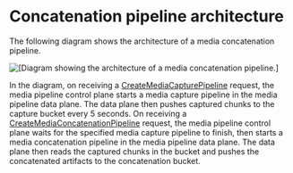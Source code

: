 # Concatenation pipeline architecture<a name="concat-architecture"></a>

The following diagram shows the architecture of a media concatenation pipeline\.

![\[Diagram showing the architecture of a media concatenation pipeline.\]](http://docs.aws.amazon.com/chime-sdk/latest/dg/images/concatenation-pipe-architecture-2.png)

In the diagram, on receiving a [CreateMediaCapturePipeline](https://docs.aws.amazon.com/chime-sdk/latest/APIReference/API_media-pipelines-chime_CreateMediaCapturePipeline.html) request, the media pipeline control plane starts a media capture pipeline in the media pipeline data plane\. The data plane then pushes captured chunks to the capture bucket every 5 seconds\. On receiving a [CreateMediaConcatenationPipeline](https://docs.aws.amazon.com/chime-sdk/latest/APIReference/API_media-pipelines-chime_CreateMediaConcatenationPipeline.html) request, the media pipeline control plane waits for the specified media capture pipeline to finish, then starts a media concatenation pipeline in the media pipeline data plane\. The data plane then reads the captured chunks in the bucket and pushes the concatenated artifacts to the concatenation bucket\.